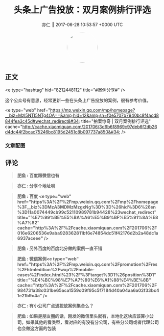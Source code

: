 <h1 align="center">头条上广告投放：双月案例排行评选</h1>




<p align="center">
    <a>亦仁 || 2017-06-28 10:53:57 &#43;0000 UTC</a>
</p>

<div align="center">
    <img src="https://images.zsxq.com/Fn3NQqCN8nuGF86yZPXSbEsl0mb3?e=1590940799&amp;token=kIxbL07-8jAj8w1n4s9zv64FuZZNEATmlU_Vm6zD:pfbNc8W3hS0oYG_hyXXh_rHMHuc=" width="100" height="100" style="border:1px solid;border-radius:50%; color:#ffffff"/>
</div>




## 正文

<div>
&lt;e type=&#34;hashtag&#34; hid=&#34;8212448112&#34; title=&#34;#案例分享#&#34; /&gt;  

这个公众号有意思，经常更新一些在头条上广告投放的案例，很有参考价值。 

&lt;e type=&#34;web&#34; href=&#34;https://mp.weixin.qq.com/mp/homepage?__biz=MzI5NTI5NTg4OA==&amp;hid=12&amp;sn=f0e5707b7940bc8f4acd8844fea3c45d#wechat_redirect&#34; title=&#34;拍案惊奇 | 双月案例排行评选&#34; cache=&#34;http://cache.xiaomiquan.com/201706/3d6b6f8969c97deb6f2db26d4dc44f2bcac75246bc8195d2451c8b097737a850&#34; /&gt;
</div>

### 文章配图

<div class="image" align="center">

</div>


## 评论

<div align="left">
<div>

<blockquote >
<span> <strong>肥鱼 : 百度跟微信也有 </strong></span>
</blockquote>

<blockquote >
<span> <strong>亦仁 : 分享个地址呗 </strong></span>
</blockquote>

<blockquote >
<span> <strong>肥鱼 : 百度
&lt;e type=&#34;web&#34; href=&#34;https%3A%2F%2Fmp.weixin.qq.com%2Fmp%2Fhomepage%3F__biz%3DMzA3MDMzMzgxNg%3D%3D%26hid%3D6%26sn%3D11a0074449cb99c52110989781b94428%23wechat_redirect&#34; title=&#34;%E7%99%BE%E5%BA%A6%E5%B9%BF%E5%91%8A%E8%A7%82&#34; cache=&#34;http%3A%2F%2Fcache.xiaomiquan.com%2F201706%2F016e6206536e9aba928362811bf6e74854dc51f42176d2b2a48dc1a6937aceee&#34; /&gt; </strong></span>
</blockquote>

<blockquote >
<span> <strong>肥鱼 : 另外百度的百度北分做的案例一直不错 </strong></span>
</blockquote>

<blockquote >
<span> <strong>肥鱼 : 微信案例&lt;e type=&#34;web&#34; href=&#34;https%3A%2F%2Fmp.weixin.qq.com%2Fpromotion%2Fres%2Fhtmledition%2Fwxp%2Fmobile-cases%2Findex.html%23%2F%3Ftarget%3D1%26position%3D1&#34; title=&#34;%E4%BC%98%E7%A7%80%E6%A1%88%E4%BE%8B&#34; cache=&#34;http%3A%2F%2Fcache.xiaomiquan.com%2F201706%2F984731a38c031be65aca1559c09f95c5f7184d40a04aa6a02f33bc41e21b9c4a&#34; /&gt; </strong></span>
</blockquote>

<blockquote >
<span> <strong>亦仁 : 有小公司广点通投放案例集合么？ </strong></span>
</blockquote>

<blockquote >
<span> <strong>肥鱼 : 如果是朋友圈的话，刚发的微信里头就有，本地化这块应该算小公司，如果其他的看类型，看对应的有没有分公司，有些分公司或者代理公司也会做这方面的包装 </strong></span>
</blockquote>

</div>
</div>